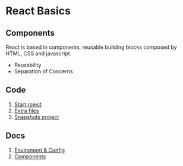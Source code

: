 # React Basics

## Components

React is based in components, reusable building blocks composed by HTML, CSS and javascript.

* Reusability
* Separation of Concerns

## Code

1. [Start roject](./Section_3_React_Basics_Working_With_Components/01-starting-setup)
2. [Extra files](./Section_3_React_Basics_Working_With_Components/extrafiles)
3. [Snapshots project](https://github.com/academind/react-complete-guide-code/tree/03-react-basics-working-with-components)

## Docs

1. [Enviroment & Config](Enviroment&Config.md)
2. [Components](Components.md)
